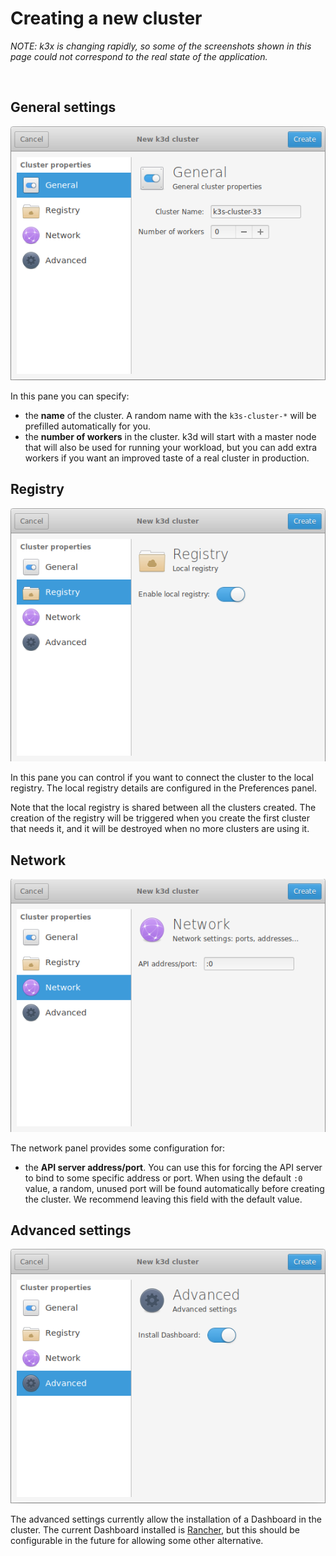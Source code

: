 # Creating a new cluster

_NOTE: k3x is changing rapidly, so some of the screenshots shown in this page
could not correspond to the real state of the application._

<p>&nbsp;</p>
 
## General settings

![](screenshots/create-new-dialog-general.png)

In this pane you can specify:
 
* the **name** of the cluster. A random name with the `k3s-cluster-*` will be prefilled
  automatically for you.
* the **number of workers** in the cluster. k3d will start with a master node
  that will also be used for running your workload, but you can add extra workers
  if you want an improved taste of a real cluster in production. 
 
## Registry

![](screenshots/create-new-dialog-registry.png)

In this pane you can control if you want to connect the cluster to the local registry.
The local registry details are configured in the Preferences panel.

Note that the local registry is shared between all the clusters created. The creation
of the registry will be triggered when you create the first cluster that needs it,
and it will be destroyed when no more clusters are using it.

## Network

![](screenshots/create-new-dialog-network.png)

The network panel provides some configuration for:

* the **API server address/port**. You can use this for forcing the API server to
  bind to some specific address or port. When using the default `:0` value,
  a random, unused port will be found automatically before creating the cluster.
  We recommend leaving this field with the default value.

## Advanced settings

![](screenshots/create-new-dialog-advanced.png)

The advanced settings currently allow the installation of a Dashboard in the cluster.
The current Dashboard installed is [Rancher](https://rancher.com/products/rancher/),
but this should be configurable in the future for allowing some other alternative. 